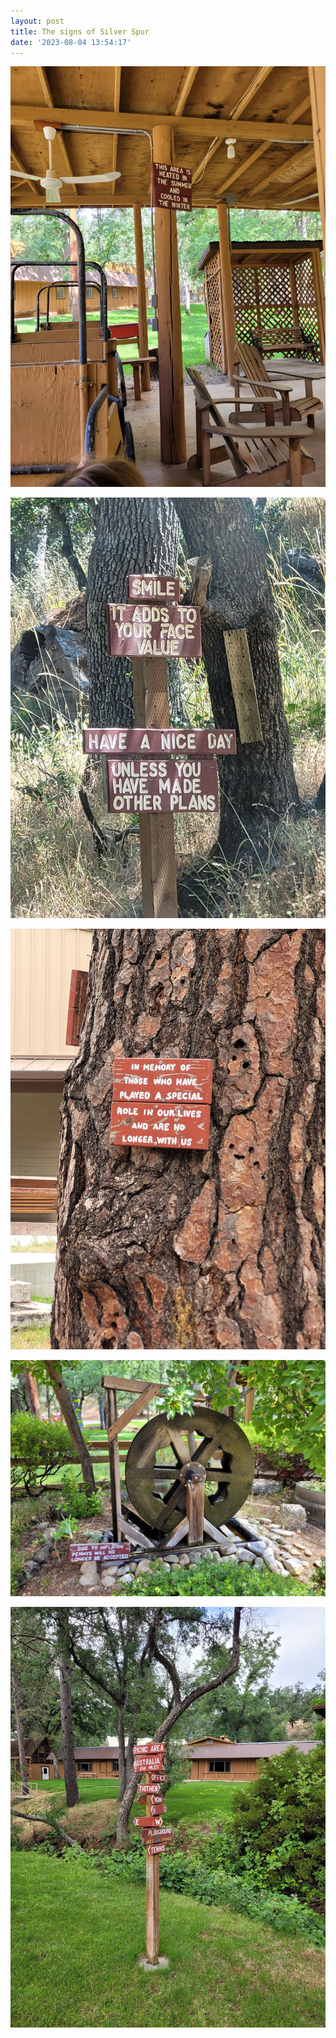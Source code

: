 ```yaml
---
layout: post
title: The signs of Silver Spur
date: '2023-08-04 13:54:17'
---
```


![](/assets/images/2023/07/20230622_102800.jpg)

![](/assets/images/2023/07/20230622_114340.jpg)

![](/assets/images/2023/07/20230622_095359.jpg)

![](/assets/images/2023/07/20230622_102535.jpg)

![](/assets/images/2023/07/20230622_095331.jpg)